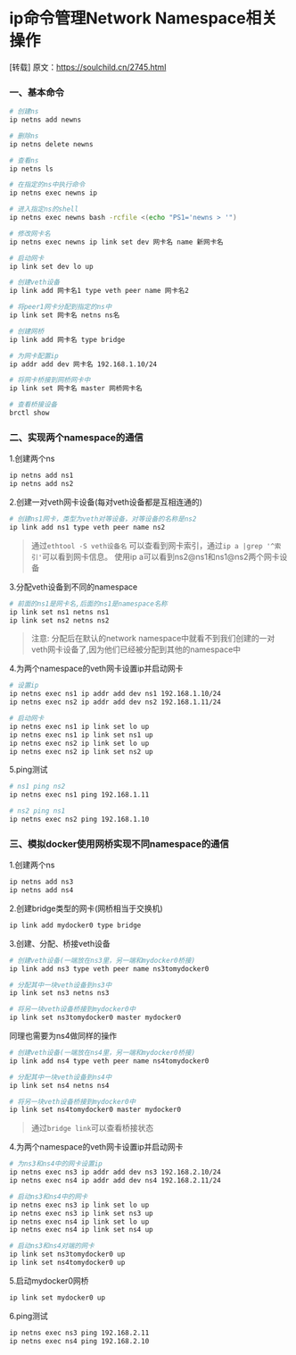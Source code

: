 # ip命令管理Network Namespace相关操作

[转载] 原文：https://soulchild.cn/2745.html

### 一、基本命令

```bash
# 创建ns
ip netns add newns

# 删除ns
ip netns delete newns

# 查看ns
ip netns ls

# 在指定的ns中执行命令
ip netns exec newns ip

# 进入指定ns的shell
ip netns exec newns bash -rcfile <(echo "PS1='newns > '")

# 修改网卡名
ip netns exec newns ip link set dev 网卡名 name 新网卡名

# 启动网卡
ip link set dev lo up

# 创建veth设备
ip link add 网卡名1 type veth peer name 网卡名2

# 将peer1网卡分配到指定的ns中
ip link set 网卡名 netns ns名

# 创建网桥
ip link add 网卡名 type bridge

# 为网卡配置ip
ip addr add dev 网卡名 192.168.1.10/24 

# 将网卡桥接到网桥网卡中
ip link set 网卡名 master 网桥网卡名

# 查看桥接设备
brctl show
```

### 二、实现两个namespace的通信

1.创建两个ns

```bash
ip netns add ns1
ip netns add ns2
```

2.创建一对veth网卡设备(每对veth设备都是互相连通的)

```bash
# 创建ns1网卡，类型为veth对等设备，对等设备的名称是ns2
ip link add ns1 type veth peer name ns2
```

> 通过`ethtool -S veth设备名` 可以查看到网卡索引，通过`ip a |grep '^索引'`可以看到网卡信息。
> 使用ip a可以看到ns2@ns1和ns1@ns2两个网卡设备

3.分配veth设备到不同的namespace

```bash
# 前面的ns1是网卡名,后面的ns1是namespace名称
ip link set ns1 netns ns1
ip link set ns2 netns ns2
```

> 注意: 分配后在默认的network namespace中就看不到我们创建的一对veth网卡设备了,因为他们已经被分配到其他的namespace中

4.为两个namespace的veth网卡设置ip并启动网卡

```bash
# 设置ip
ip netns exec ns1 ip addr add dev ns1 192.168.1.10/24 
ip netns exec ns2 ip addr add dev ns2 192.168.1.11/24

# 启动网卡
ip netns exec ns1 ip link set lo up
ip netns exec ns1 ip link set ns1 up
ip netns exec ns2 ip link set lo up
ip netns exec ns2 ip link set ns2 up
```

5.ping测试

```bash
# ns1 ping ns2
ip netns exec ns1 ping 192.168.1.11

# ns2 ping ns1
ip netns exec ns2 ping 192.168.1.10
```

### 三、模拟docker使用网桥实现不同namespace的通信

1.创建两个ns

```bash
ip netns add ns3
ip netns add ns4
```

2.创建bridge类型的网卡(网桥相当于交换机)

```bash
ip link add mydocker0 type bridge
```

3.创建、分配、桥接veth设备

```bash
# 创建veth设备(一端放在ns3里，另一端和mydocker0桥接)
ip link add ns3 type veth peer name ns3tomydocker0

# 分配其中一块veth设备到ns3中
ip link set ns3 netns ns3

# 将另一块veth设备桥接到mydocker0中
ip link set ns3tomydocker0 master mydocker0
```

同理也需要为ns4做同样的操作

```bash
# 创建veth设备(一端放在ns4里，另一端和mydocker0桥接)
ip link add ns4 type veth peer name ns4tomydocker0

# 分配其中一块veth设备到ns4中
ip link set ns4 netns ns4

# 将另一块veth设备桥接到mydocker0中
ip link set ns4tomydocker0 master mydocker0
```

> 通过`bridge link`可以查看桥接状态

4.为两个namespace的veth网卡设置ip并启动网卡

```bash
# 为ns3和ns4中的网卡设置ip
ip netns exec ns3 ip addr add dev ns3 192.168.2.10/24 
ip netns exec ns4 ip addr add dev ns4 192.168.2.11/24

# 启动ns3和ns4中的网卡
ip netns exec ns3 ip link set lo up
ip netns exec ns3 ip link set ns3 up
ip netns exec ns4 ip link set lo up
ip netns exec ns4 ip link set ns4 up

# 启动ns3和ns4对端的网卡
ip link set ns3tomydocker0 up
ip link set ns4tomydocker0 up
```

5.启动mydocker0网桥

```bash
ip link set mydocker0 up
```

6.ping测试

```bash
ip netns exec ns3 ping 192.168.2.11
ip netns exec ns4 ping 192.168.2.10
```

> 